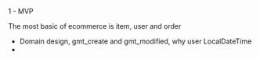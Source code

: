 1 - MVP

The most basic of ecommerce is item, user and order
* Domain design, gmt_create and gmt_modified, why user LocalDateTime
* 